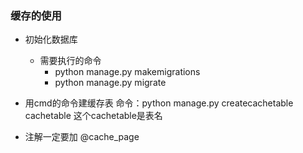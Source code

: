 ### 缓存的使用
* 初始化数据库
    * 需要执行的命令
        * python manage.py makemigrations
        * python manage.py migrate

* 用cmd的命令建缓存表
    命令：python manage.py createcachetable cachetable
    这个cachetable是表名
   
* 注解一定要加
    @cache_page